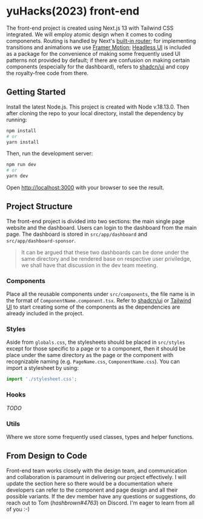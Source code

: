 # yuHacks(2023) front-end

The front-end project is created using Next.js 13 with Tailwind CSS integrated. We will employ atomic design when it comes to coding componenets. Routing is handled by Next's [built-in router](https://nextjs.org/docs/app/building-your-application/routing); for implementing transitions and animations we use [Framer Motion](https://www.framer.com/motion); [Headless UI](https://headlessui.com/) is included as a package for the convenience of making some frequently used UI patterns not provided by default; if there are confusion on making certain components (especially for the dashboard), refers to [shadcn/ui](https://ui.shadcn.com/docs) and copy the royalty-free code from there.

## Getting Started

Install the latest Node.js. This project is created with Node v.18.13.0. Then after cloning the repo to your local directory, install the dependency by running:
```bash
npm install
# or
yarn install
```

Then, run the development server:

```bash
npm run dev
# or
yarn dev
```

Open [http://localhost:3000](http://localhost:3000) with your browser to see the result.

## Project Structure

The front-end project is divided into two sections: the main single page website and the dashboard. Users can login to the dashboard from the main page. The dashboard is stored in `src/app/dashboard` and `src/app/dashboard-sponsor`. 

> It can be argued that these two dashboards can be done under the same directory and be rendered base on respective user priviledge, we shall have that discussion in the dev team meeting.

### Components

Place all the reusable components under `src/components`, the file name is in the format of `ComponentName.component.tsx`. 
Refer to [shadcn/ui](https://ui.shadcn.com/docs) or [Tailwind UI](https://tailwindui.com/components) to start creating some of the components as the dependencies are already included in the project.

### Styles

Aside from `globals.css`, the stylesheets should be placed in `src/styles` except for those specific to a page or to a component, then it should be place under the same directory as the page or the component with recognizable naming (e.g. `PageName.css`, `ComponentName.css`). You can import a stylesheet by using:

```javascript
import './stylesheet.css';
```

### Hooks

_TODO_

### Utils 

Where we store some frequently used classes, types and helper functions.

## From Design to Code

Front-end team works closely with the design team, and communication and collaboration is paramount in delivering our project effectively. I will update the section here so there would be a documentation where developers can refer to the component and page design and all their possible variants. If the dev member have any questions or suggestions, do reach out to Tom (_hashbrown#4763_) on Discord. I'm eager to learn from all of you :-)